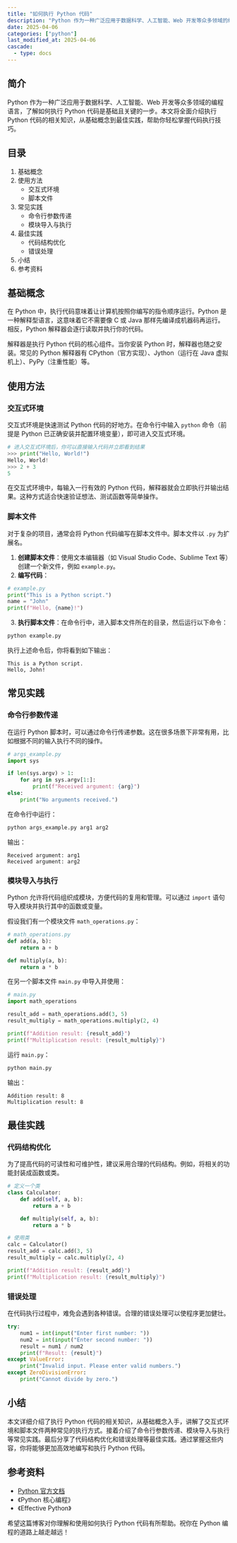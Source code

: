 ```yaml
---
title: "如何执行 Python 代码"
description: "Python 作为一种广泛应用于数据科学、人工智能、Web 开发等众多领域的编程语言，了解如何执行 Python 代码是基础且关键的一步。本文将全面介绍执行 Python 代码的相关知识，从基础概念到最佳实践，帮助你轻松掌握代码执行技巧。"
date: 2025-04-06
categories: ["python"]
last_modified_at: 2025-04-06
cascade:
  - type: docs
---
```



## 简介
Python 作为一种广泛应用于数据科学、人工智能、Web 开发等众多领域的编程语言，了解如何执行 Python 代码是基础且关键的一步。本文将全面介绍执行 Python 代码的相关知识，从基础概念到最佳实践，帮助你轻松掌握代码执行技巧。

<!-- more -->
## 目录
1. 基础概念
2. 使用方法
    - 交互式环境
    - 脚本文件
3. 常见实践
    - 命令行参数传递
    - 模块导入与执行
4. 最佳实践
    - 代码结构优化
    - 错误处理
5. 小结
6. 参考资料

## 基础概念
在 Python 中，执行代码意味着让计算机按照你编写的指令顺序运行。Python 是一种解释型语言，这意味着它不需要像 C 或 Java 那样先编译成机器码再运行。相反，Python 解释器会逐行读取并执行你的代码。

解释器是执行 Python 代码的核心组件。当你安装 Python 时，解释器也随之安装。常见的 Python 解释器有 CPython（官方实现）、Jython（运行在 Java 虚拟机上）、PyPy（注重性能）等。

## 使用方法

### 交互式环境
交互式环境是快速测试 Python 代码的好地方。在命令行中输入 `python` 命令（前提是 Python 已正确安装并配置环境变量），即可进入交互式环境。

```python
# 进入交互式环境后，你可以直接输入代码并立即看到结果
>>> print("Hello, World!")
Hello, World!
>>> 2 + 3
5
```

在交互式环境中，每输入一行有效的 Python 代码，解释器就会立即执行并输出结果。这种方式适合快速验证想法、测试函数等简单操作。

### 脚本文件
对于复杂的项目，通常会将 Python 代码编写在脚本文件中。脚本文件以 `.py` 为扩展名。

1. **创建脚本文件**：使用文本编辑器（如 Visual Studio Code、Sublime Text 等）创建一个新文件，例如 `example.py`。
2. **编写代码**：
```python
# example.py
print("This is a Python script.")
name = "John"
print(f"Hello, {name}!")
```
3. **执行脚本文件**：在命令行中，进入脚本文件所在的目录，然后运行以下命令：
```bash
python example.py
```
执行上述命令后，你将看到如下输出：
```
This is a Python script.
Hello, John!
```

## 常见实践

### 命令行参数传递
在运行 Python 脚本时，可以通过命令行传递参数。这在很多场景下非常有用，比如根据不同的输入执行不同的操作。

```python
# args_example.py
import sys

if len(sys.argv) > 1:
    for arg in sys.argv[1:]:
        print(f"Received argument: {arg}")
else:
    print("No arguments received.")
```

在命令行中运行：
```bash
python args_example.py arg1 arg2
```
输出：
```
Received argument: arg1
Received argument: arg2
```

### 模块导入与执行
Python 允许将代码组织成模块，方便代码的复用和管理。可以通过 `import` 语句导入模块并执行其中的函数或变量。

假设我们有一个模块文件 `math_operations.py`：
```python
# math_operations.py
def add(a, b):
    return a + b

def multiply(a, b):
    return a * b
```

在另一个脚本文件 `main.py` 中导入并使用：
```python
# main.py
import math_operations

result_add = math_operations.add(3, 5)
result_multiply = math_operations.multiply(2, 4)

print(f"Addition result: {result_add}")
print(f"Multiplication result: {result_multiply}")
```

运行 `main.py`：
```bash
python main.py
```
输出：
```
Addition result: 8
Multiplication result: 8
```

## 最佳实践

### 代码结构优化
为了提高代码的可读性和可维护性，建议采用合理的代码结构。例如，将相关的功能封装成函数或类。

```python
# 定义一个类
class Calculator:
    def add(self, a, b):
        return a + b

    def multiply(self, a, b):
        return a * b

# 使用类
calc = Calculator()
result_add = calc.add(3, 5)
result_multiply = calc.multiply(2, 4)

print(f"Addition result: {result_add}")
print(f"Multiplication result: {result_multiply}")
```

### 错误处理
在代码执行过程中，难免会遇到各种错误。合理的错误处理可以使程序更加健壮。

```python
try:
    num1 = int(input("Enter first number: "))
    num2 = int(input("Enter second number: "))
    result = num1 / num2
    print(f"Result: {result}")
except ValueError:
    print("Invalid input. Please enter valid numbers.")
except ZeroDivisionError:
    print("Cannot divide by zero.")
```

## 小结
本文详细介绍了执行 Python 代码的相关知识，从基础概念入手，讲解了交互式环境和脚本文件两种常见的执行方式。接着介绍了命令行参数传递、模块导入与执行等常见实践。最后分享了代码结构优化和错误处理等最佳实践。通过掌握这些内容，你将能够更加高效地编写和执行 Python 代码。

## 参考资料
- [Python 官方文档](https://docs.python.org/3/)
- 《Python 核心编程》
- 《Effective Python》

希望这篇博客对你理解和使用如何执行 Python 代码有所帮助。祝你在 Python 编程的道路上越走越远！  